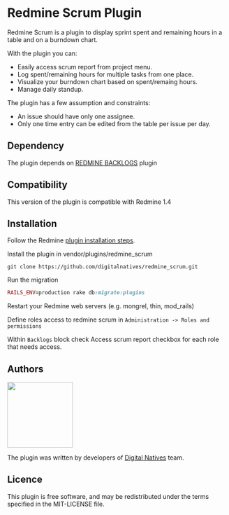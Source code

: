 # Redmine Scrum Plugin

Redmine Scrum is a plugin to display sprint spent and remaining hours in a table and on a burndown chart.

With the plugin you can:

* Easily access scrum report from project menu.
* Log spent/remaining hours for multiple tasks from one place.
* Visualize your burndown chart based on spent/remaing hours.
* Manage daily standup.

The plugin has a few assumption and constraints:

* An issue should have only one assignee.
* Only one time entry can be edited from the table per issue per day.

## Dependency

The plugin depends on [REDMINE BACKLOGS](http://www.redminebacklogs.net) plugin

## Compatibility

This version of the plugin is compatible with Redmine 1.4

## Installation

Follow the Redmine [plugin installation steps](http://www.redmine.org/wiki/redmine/Plugins).

Install the plugin in vendor/plugins/redmine_scrum
```
git clone https://github.com/digitalnatives/redmine_scrum.git
```
Run the migration
```ruby
RAILS_ENV=production rake db:migrate:plugins
```

Restart your Redmine web servers (e.g. mongrel, thin, mod_rails)

Define roles access to redmine scrum in `Administration -> Roles and permissions`

Within `Backlogs` block check Access scrum report checkbox for each role that needs access.

Authors
-------

<img src="http://m.blog.hu/di/digitalnatives/skins/white_swirl_dina/img/logo.png" width="150"/>

The plugin was written by developers of [Digital Natives](http://www.digitalnatives.hu/english) team. 

Licence
-------

This plugin  is free software, and may be redistributed under the terms specified in the MIT-LICENSE file.

